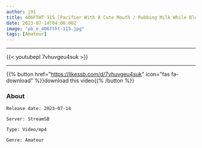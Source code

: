 ```yaml
---
author: j91
title: 406FTHT-115 [Pacifier With A Cute Mouth ♪ Rubbing Milk While Blowing] We Will Open An Adult Extracurricular Class For Undeveloped Naive Girls! [Okki … Katai! Oh No! Go! ] The Growing Huge Breasts Are H Cups! Extreme Titty Fuck That Drops Drool And Sandwiches Ji ○! [This Is The First Time I’ve Done This] Grind Cowgirl Position By Rubbing The Girl Against The Cock And Shaking Her Hips! [Secret Of Girls ○ Students! 02 #Maya-Chan/Things With High-Quality J-Kei Recruited From A Certain Bulletin Board]
date: 2023-07-14T04:00:00Z
image: "pb_e_406ftht-115.jpg"
tags: [Amateur]
---
```

___

{{< youtubepl 7vhuvgeu4suk >}}
___

{{% button href="https://likessb.com/d/7vhuvgeu4suk" icon="fas fa-download" %}}download this video{{% /button %}}
### About

`Release date: 2023-07-14`

`Server: StreamSB`

`Type: Video/mp4`

`Genre:	Amateur`
